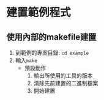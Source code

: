建置範例程式
===

## 使用內部的makefile建置
1. 到範例的專案目錄: `cd example`
2. 輸入`make`
     * 預設動作
        1. 輸出所使用的工具的版本 
        2. 清除先前建置的二進制檔案
        3. 開始建置